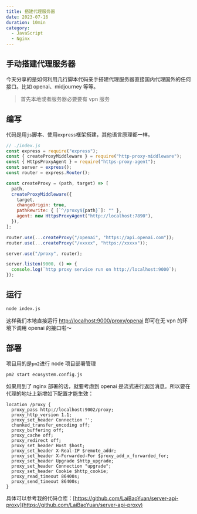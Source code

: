 ```yaml
---
title: 搭建代理服务器
date: 2023-07-16
duration: 10min
category:
  - JavaScript
  - Nginx
---
```


## 手动搭建代理服务器

今天分享的是如何利用几行脚本代码亲手搭建代理服务器直接国内代理国外的任何接口。比如 openai、midjourney 等等。

> 首先本地或者服务器必要要有 vpn 服务

## 编写

代码是用`js`脚本、使用`express`框架搭建，其他语言原理都一样。

```js
// ./index.js
const express = require("express");
const { createProxyMiddleware } = require("http-proxy-middleware");
const { HttpsProxyAgent } = require("https-proxy-agent");
const server = express();
const router = express.Router();

const createProxy = (path, target) => [
  path,
  createProxyMiddleware({
    target,
    changeOrigin: true,
    pathRewrite: { [`^/proxy${path}`]: "" },
    agent: new HttpsProxyAgent("http://localhost:7890"),
  }),
];

router.use(...createProxy("/openai", "https://api.openai.com"));
router.use(...createProxy("/xxxxx", "https://xxxxx"));

server.use("/proxy", router);

server.listen(9000, () => {
  console.log(`http proxy service run on http://localhost:9000`);
});
```

## 运行

```bash
node index.js
```

这样我们本地直接运行 [http://localhost:9000/proxy/openai](http://localhost:9000/proxy/openai) 即可在无 vpn 的环境下调用 openai 的接口啦～

## 部署

项目用的是`pm2`进行 node 项目部署管理

```bash
pm2 start ecosystem.config.js
```

如果用到了 nginx 部署的话，就要考虑到 openai 是流式进行返回消息。所以要在代理的地址上新增如下配置才能生效：

```nginx
location /proxy {
  proxy_pass http://localhost:9002/proxy;
  proxy_http_version 1.1;
  proxy_set_header Connection '';
  chunked_transfer_encoding off;
  proxy_buffering off;
  proxy_cache off;
  proxy_redirect off;
  proxy_set_header Host $host;
  proxy_set_header X-Real-IP $remote_addr;
  proxy_set_header X-Forwarded-For $proxy_add_x_forwarded_for;
  proxy_set_header Upgrade $http_upgrade;
  proxy_set_header Connection "upgrade";
  proxy_set_header Cookie $http_cookie;
  proxy_read_timeout 86400s;
  proxy_send_timeout 86400s;
}

```

具体可以参考我的代码仓库：[https://github.com/LaiBaoYuan/server-api-proxy](https://github.com/LaiBaoYuan/server-api-proxy)
